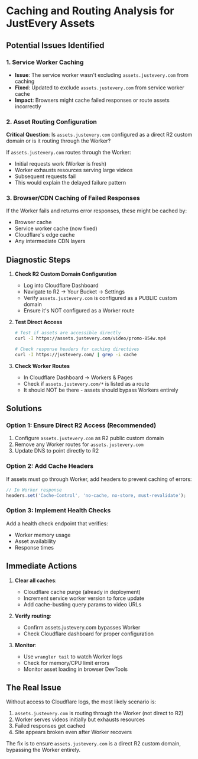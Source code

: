 # Caching and Routing Analysis for JustEvery Assets

## Potential Issues Identified

### 1. Service Worker Caching

- **Issue**: The service worker wasn't excluding `assets.justevery.com` from caching
- **Fixed**: Updated to exclude `assets.justevery.com` from service worker cache
- **Impact**: Browsers might cache failed responses or route assets incorrectly

### 2. Asset Routing Configuration

**Critical Question**: Is `assets.justevery.com` configured as a direct R2 custom domain or is it routing through the Worker?

If `assets.justevery.com` routes through the Worker:

- Initial requests work (Worker is fresh)
- Worker exhausts resources serving large videos
- Subsequent requests fail
- This would explain the delayed failure pattern

### 3. Browser/CDN Caching of Failed Responses

If the Worker fails and returns error responses, these might be cached by:

- Browser cache
- Service worker cache (now fixed)
- Cloudflare's edge cache
- Any intermediate CDN layers

## Diagnostic Steps

1. **Check R2 Custom Domain Configuration**

   - Log into Cloudflare Dashboard
   - Navigate to R2 → Your Bucket → Settings
   - Verify `assets.justevery.com` is configured as a PUBLIC custom domain
   - Ensure it's NOT configured as a Worker route

2. **Test Direct Access**

   ```bash
   # Test if assets are accessible directly
   curl -I https://assets.justevery.com/video/promo-854w.mp4

   # Check response headers for caching directives
   curl -I https://justevery.com/ | grep -i cache
   ```

3. **Check Worker Routes**
   - In Cloudflare Dashboard → Workers & Pages
   - Check if `assets.justevery.com/*` is listed as a route
   - It should NOT be there - assets should bypass Workers entirely

## Solutions

### Option 1: Ensure Direct R2 Access (Recommended)

1. Configure `assets.justevery.com` as R2 public custom domain
2. Remove any Worker routes for `assets.justevery.com`
3. Update DNS to point directly to R2

### Option 2: Add Cache Headers

If assets must go through Worker, add headers to prevent caching of errors:

```javascript
// In Worker response
headers.set('Cache-Control', 'no-cache, no-store, must-revalidate');
```

### Option 3: Implement Health Checks

Add a health check endpoint that verifies:

- Worker memory usage
- Asset availability
- Response times

## Immediate Actions

1. **Clear all caches**:

   - Cloudflare cache purge (already in deployment)
   - Increment service worker version to force update
   - Add cache-busting query params to video URLs

2. **Verify routing**:

   - Confirm assets.justevery.com bypasses Worker
   - Check Cloudflare dashboard for proper configuration

3. **Monitor**:
   - Use `wrangler tail` to watch Worker logs
   - Check for memory/CPU limit errors
   - Monitor asset loading in browser DevTools

## The Real Issue

Without access to Cloudflare logs, the most likely scenario is:

1. `assets.justevery.com` is routing through the Worker (not direct to R2)
2. Worker serves videos initially but exhausts resources
3. Failed responses get cached
4. Site appears broken even after Worker recovers

The fix is to ensure `assets.justevery.com` is a direct R2 custom domain, bypassing the Worker entirely.
